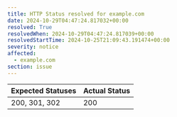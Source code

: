 ```yaml
---
title: HTTP Status resolved for example.com
date: 2024-10-29T04:47:24.817032+00:00
resolved: True
resolvedWhen: 2024-10-29T04:47:24.817039+00:00
resolvedStartTime: 2024-10-25T21:09:43.191474+00:00
severity: notice
affected:
  - example.com
section: issue
---
```


| Expected Statuses | Actual Status  |
|-------------------|----------------|
| 200, 301, 302 | 200 |
